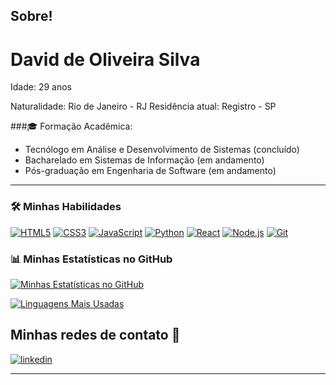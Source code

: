 ## Sobre!

<h1>David de Oliveira Silva</h1>

Idade: 29 anos

Naturalidade: Rio de Janeiro - RJ
Residência atual: Registro - SP

###🎓 Formação Acadêmica:
<ul>
  <li>Tecnólogo em Análise e Desenvolvimento de Sistemas (concluído)</li>
  <li>Bacharelado em Sistemas de Informação (em andamento)</li>
  <li>Pós-graduação em Engenharia de Software (em andamento)</li>
</ul>

---

### 🛠️ Minhas Habilidades

[![HTML5](https://img.shields.io/badge/HTML5-E34F26?style=for-the-badge&logo=html5&logoColor=white)](https://developer.mozilla.org/pt-BR/docs/Web/HTML)
[![CSS3](https://img.shields.io/badge/CSS3-1572B6?style=for-the-badge&logo=css3&logoColor=white)](https://developer.mozilla.org/pt-BR/docs/Web/CSS)
[![JavaScript](https://img.shields.io/badge/JavaScript-F7DF1E?style=for-the-badge&logo=javascript&logoColor=black)](https://developer.mozilla.org/pt-BR/docs/Web/JavaScript)
[![Python](https://img.shields.io/badge/Python-3776AB?style=for-the-badge&logo=python&logoColor=white)](https://www.python.org/)
[![React](https://img.shields.io/badge/React-20232A?style=for-the-badge&logo=react&logoColor=61DAFB)](https://react.dev/)
[![Node.js](https://img.shields.io/badge/Node.js-339933?style=for-the-badge&logo=node.js&logoColor=white)](https://nodejs.org/en)
[![Git](https://img.shields.io/badge/Git-F05032?style=for-the-badge&logo=git&logoColor=white)](https://git-scm.com/)

### 📊 Minhas Estatísticas no GitHub

[![Minhas Estatísticas no GitHub](https://github-readme-stats.vercel.app/api?username=SEU_USERNAME&show_icons=true&theme=dark)](https://github.com/anuraghazra/github-readme-stats)

[![Linguagens Mais Usadas](https://github-readme-stats.vercel.app/api/top-langs/?username=SEU_USERNAME&layout=compact&theme=dark)](https://github.com/anuraghazra/github-readme-stats)

## Minhas redes de contato 🔗

[![linkedin](https://img.shields.io/badge/linkedin-0A66C2?style=for-the-badge&logo=linkedin&logoColor=white)](https://www.linkedin.com/in/david-oliveiraos/)

---


